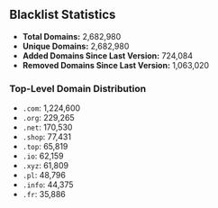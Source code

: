 ## Blacklist Statistics

- **Total Domains:** 2,682,980
- **Unique Domains:** 2,682,980
- **Added Domains Since Last Version:** 724,084
- **Removed Domains Since Last Version:** 1,063,020

### Top-Level Domain Distribution

-  `.com`: 1,224,600
-  `.org`: 229,265
-  `.net`: 170,530
-  `.shop`: 77,431
-  `.top`: 65,819
-  `.io`: 62,159
-  `.xyz`: 61,809
-  `.pl`: 48,796
-  `.info`: 44,375
-  `.fr`: 35,886
